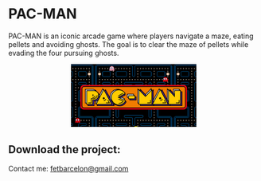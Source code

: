 # PAC-MAN
PAC-MAN is an iconic arcade game where players navigate a maze, eating pellets and avoiding ghosts. The goal is to clear the maze of pellets while evading the four pursuing ghosts.


<p align="center"><img src="./Media/1.jpg" width="50%" height="50%"></p>


## Download the project:
Contact me: fetbarcelon@gmail.com

